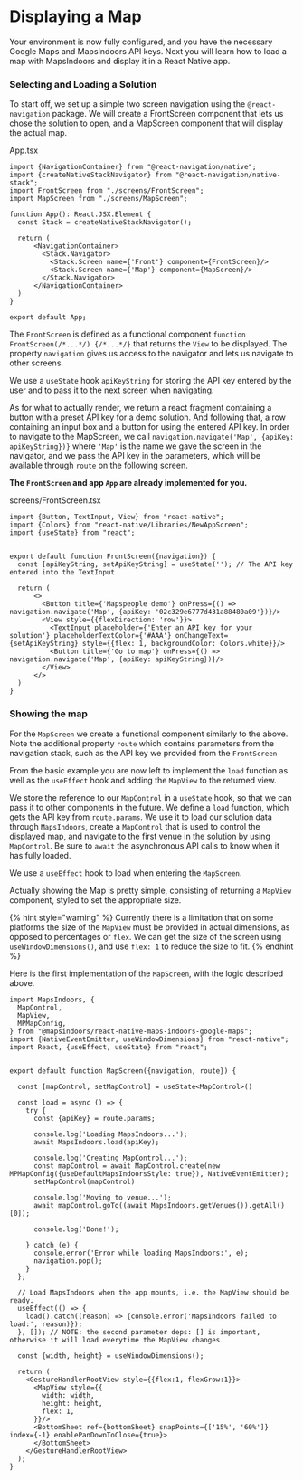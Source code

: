 # Displaying a Map

Your environment is now fully configured, and you have the necessary Google Maps and MapsIndoors API keys. Next you will learn how to load a map with MapsIndoors and display it in a React Native app.

### Selecting and Loading a Solution[​](https://docs.mapsindoors.com/getting-started/React%20Native/display-a-map#selecting-and-loading-a-solution) <a href="#selecting-and-loading-a-solution" id="selecting-and-loading-a-solution"></a>

To start off, we set up a simple two screen navigation using the `@react-navigation` package. We will create a FrontScreen component that lets us chose the solution to open, and a MapScreen component that will display the actual map.

App.tsx

```tsx
import {NavigationContainer} from "@react-navigation/native";
import {createNativeStackNavigator} from "@react-navigation/native-stack";
import FrontScreen from "./screens/FrontScreen";
import MapScreen from "./screens/MapScreen";

function App(): React.JSX.Element {
  const Stack = createNativeStackNavigator();

  return (
      <NavigationContainer>
        <Stack.Navigator>
          <Stack.Screen name={'Front'} component={FrontScreen}/>
          <Stack.Screen name={'Map'} component={MapScreen}/>
        </Stack.Navigator>
      </NavigationContainer>
  )
}

export default App;
```

The `FrontScreen` is defined as a functional component `function FrontScreen(/*...*/) {/*...*/}` that returns the `View` to be displayed. The property `navigation` gives us access to the navigator and lets us navigate to other screens.

We use a `useState` hook `apiKeyString` for storing the API key entered by the user and to pass it to the next screen when navigating.

As for what to actually render, we return a react fragment containing a button with a preset API key for a demo solution. And following that, a row containing an input box and a button for using the entered API key. In order to navigate to the MapScreen, we call `navigation.navigate('Map', {apiKey: apiKeyString})}` where `'Map'` is the name we gave the screen in the navigator, and we pass the API key in the parameters, which will be available through `route` on the following screen.

**The `FrontScreen` and app `App` are already implemented for you.**

screens/FrontScreen.tsx

```tsx
import {Button, TextInput, View} from "react-native";
import {Colors} from "react-native/Libraries/NewAppScreen";
import {useState} from "react";


export default function FrontScreen({navigation}) {
  const [apiKeyString, setApiKeyString] = useState(''); // The API key entered into the TextInput

  return (
      <>
        <Button title={'Mapspeople demo'} onPress={() => navigation.navigate('Map', {apiKey: '02c329e6777d431a88480a09'})}/>
        <View style={{flexDirection: 'row'}}>
          <TextInput placeholder={'Enter an API key for your solution'} placeholderTextColor={'#AAA'} onChangeText={setApiKeyString} style={{flex: 1, backgroundColor: Colors.white}}/>
          <Button title={'Go to map'} onPress={() => navigation.navigate('Map', {apiKey: apiKeyString})}/>
        </View>
      </>
  )
}
```

### Showing the map[​](https://docs.mapsindoors.com/getting-started/React%20Native/display-a-map#showing-the-map) <a href="#showing-the-map" id="showing-the-map"></a>

For the `MapScreen` we create a functional component similarly to the above. Note the additional property `route` which contains parameters from the navigation stack, such as the API key we provided from the `FrontScreen`

From the basic example you are now left to implement the `load` function as well as the `useEffect` hook and adding the `MapView` to the returned view.

We store the reference to our `MapControl` in a `useState` hook, so that we can pass it to other components in the future. We define a `load` function, which gets the API key from `route.params`. We use it to load our solution data through `MapsIndoors`, create a `MapControl` that is used to control the displayed map, and navigate to the first venue in the solution by using `MapControl`. Be sure to `await` the asynchronous API calls to know when it has fully loaded.

We use a `useEffect` hook to load when entering the `MapScreen`.

Actually showing the Map is pretty simple, consisting of returning a `MapView` component, styled to set the appropriate size.

{% hint style="warning" %}
Currently there is a limitation that on some platforms the size of the `MapView` must be provided in actual dimensions, as opposed to percentages or `flex`. We can get the size of the screen using `useWindowDimensions()`, and use `flex: 1` to reduce the size to fit.
{% endhint %}

Here is the first implementation of the `MapScreen`, with the logic described above.

```tsx
import MapsIndoors, {
  MapControl,
  MapView,
  MPMapConfig,
} from "@mapsindoors/react-native-maps-indoors-google-maps";
import {NativeEventEmitter, useWindowDimensions} from "react-native";
import React, {useEffect, useState} from "react";


export default function MapScreen({navigation, route}) {

  const [mapControl, setMapControl] = useState<MapControl>()

  const load = async () => {
    try {
      const {apiKey} = route.params;

      console.log('Loading MapsIndoors...');
      await MapsIndoors.load(apiKey);

      console.log('Creating MapControl...');
      const mapControl = await MapControl.create(new MPMapConfig({useDefaultMapsIndoorsStyle: true}), NativeEventEmitter);
      setMapControl(mapControl)

      console.log('Moving to venue...');
      await mapControl.goTo((await MapsIndoors.getVenues()).getAll()[0]);

      console.log('Done!');

    } catch (e) {
      console.error('Error while loading MapsIndoors:', e);
      navigation.pop();
    }
  };

  // Load MapsIndoors when the app mounts, i.e. the MapView should be ready.
  useEffect(() => {
    load().catch((reason) => {console.error('MapsIndoors failed to load:', reason)});
  }, []); // NOTE: the second parameter deps: [] is important, otherwise it will load everytime the MapView changes

  const {width, height} = useWindowDimensions();

  return (
    <GestureHandlerRootView style={{flex:1, flexGrow:1}}>
      <MapView style={{
        width: width,
        height: height,
        flex: 1,
      }}/>
      <BottomSheet ref={bottomSheet} snapPoints={['15%', '60%']} index={-1} enablePanDownToClose={true}>
      </BottomSheet>
    </GestureHandlerRootView>
  );
}
```
